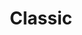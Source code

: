 ---
layout: category
id: classic
permalink: /classic/
title: Classic
nav: true
nav-order: 5
intro: Struggling to choose between riverside gem or historic charm? You can’t go wrong with this selection of classic romantic destinations; only the best of the best will do.

banner:
  attribution: >
    <a href="#photo-link">Photo</a> by username / <a rel="nofollow" href="https://creativecommons.org/licenses/by/2.0/">CC BY</a>

feature:
  id: heidelberg
  title: Heidelberg
  description: Heidelberg is just one of those picture-perfect towns. Surrounded by dark-green forest, slung along a sparkling river and overlooked by a gothic-cum-renaissance castle perched high on a hill, an image of Heidelberg stirs the inner romantic. Also the real Romantics; William Turner and Goethe were both totally infatuated with the place, crafting verse and landscapes that capture the wild beauty of the town. Wander the cobbled streets of the marvellous baroque old town and sink in to the historic student atmosphere, centred around Germany’s oldest university.
  airport: AIRPORT NAME
  image-attribution: >
    <a href="#photo-link">Photo</a> by username / <a rel="nofollow" href="https://creativecommons.org/licenses/by/2.0/">CC BY</a>
  topics:
    - id: schloss-heidelberg
      title: Schloss Heidelberg
      description: The town’s most romantic asset, the renaissance red-stone marvel paints an evocative shape on Heidelburg’s skyline. And, of course, the temptation is there to get a closer look. It’s a steep climb to the top, but the views are unmissable. Best to head there just before sunset and pitch a spot in the castle grounds, where a blanket and some wine will be the perfect aperitif to start the evening.
      image-attribution: >
        <a href="#photo-link">Photo</a> by username / <a rel="nofollow" href="https://creativecommons.org/licenses/by/2.0/">CC BY</a>
    - id: funicular
      title: Funicular
      description: Views and more views. In a place as pretty as Heidelberg, there’s nothing quite like discovering another gorgeous vista to enjoy with your loved one. Also, nothing beats a funicular. Step into the old wooden carriage as it climbs high to the King’s Throne, the peak of a mountain that towers over Heidelberg. Up here, the views are magnificent, stretching beyond the town and river valley.
      image-attribution: >
        <a href="#photo-link">Photo</a> by username / <a rel="nofollow" href="https://creativecommons.org/licenses/by/2.0/">CC BY</a>
    - id: student-pubs
      title: Student Pubs
      description: The title may sound daunting but Heidleberg’s student pubs are an institution. With a university heritage as old as this, there’s a strong selection of old-world pubs to sink a few pilsners in. Zum Roten Ochsen is one of the oldest and most known, a wood-panelled delight where students have carved their names into the tables and walls for centuries. Plus, the menu is filled with traditional eats, for a wholesome night of convivial excess.
      image-attribution: >
        <a href="#photo-link">Photo</a> by username / <a rel="nofollow" href="https://creativecommons.org/licenses/by/2.0/">CC BY</a>

destinations:
  - id: rothenburg
    title: Rothenburg
    description: This remarkable Bavarian village, with its topsy-turvy, bright and colourful medieval buildings and narrow, twisting picturesque lanes, is as fairytale pretty as it gets. Surrounded by high walls and tall, round turrets, Rothenburg is a time capsule of picture-perfect sights slung on the famed Romantic Way. For all-out romance, don’t miss this classic slice of medieval beauty.
    airport: AIRPORT NAME
    image-attribution: >
      <a href="#photo-link">Photo</a> by username / <a rel="nofollow" href="https://creativecommons.org/licenses/by/2.0/">CC BY</a>
  - id: lubeck
    title: Lübeck
    description: Once lauded as the Queen of the Hanse, Lübeck was a very important trading centre in the Middle Ages. Like any wealthy old town, this means one thing; a set of gorgeous old buildings, grand churches, round towers and centuries-old cosmopolitan flair. Though fairly big, Lübeck is wonderfully laid-back, with riverside ambles, historic restaurants and chilled out pubs to explore.
    airport: AIRPORT NAME
    image-attribution: >
      <a href="#photo-link">Photo</a> by username / <a rel="nofollow" href="https://creativecommons.org/licenses/by/2.0/">CC BY</a>
  - id: rudesheim
    title: Rüdesheim
    description: Rüdesheim is a picture of typical Rhineland beauty. It’s this landscape that the Romantics fell for, a centrepiece to the Grand Tour. Medieval charms spill across the narrow Drosselgasse, where picturesque half-timber buildings tumble against each other. Visit a wine museum hidden in a 1,000-year-old castle in a region renowned for its delicious Rieslings, and set sail in the footsteps of Byron and Keats with a boat trip down the Rhine, in a portion of the river with the highest concentration of evocative and romantic riverside castles.
    airport: AIRPORT NAME
    image-attribution: >
      <a href="#photo-link">Photo</a> by username / <a rel="nofollow" href="https://creativecommons.org/licenses/by/2.0/">CC BY</a>
  - id: luneburg
    title: Lüneburg
    description: Wobbly spires and leaning buildings, dressed in typical medieval splendour, add a charming eccentricity to this romantic town. Once a Hanseatic salt-mining powerhouse (mining which caused the subsidence of a great many buildings), Lüneburg offers a jumble of pretty streets with plenty of historic sights. Head to the riverside for al fresco dining and throw yourself into the town’s buzzing night scene, propped up by a youthful student population.
    airport: AIRPORT NAME
    image-attribution: >
      <a href="#photo-link">Photo</a> by username / <a rel="nofollow" href="https://creativecommons.org/licenses/by/2.0/">CC BY</a>
---